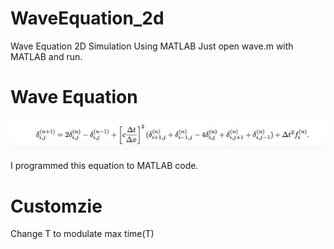 # WaveEquation_2d
Wave Equation 2D Simulation Using MATLAB
Just open wave.m with MATLAB and run.

# Wave Equation
![eqaution](./img/equation.png)

I programmed this equation to MATLAB code.

# Customzie
Change T to modulate max time(T)
